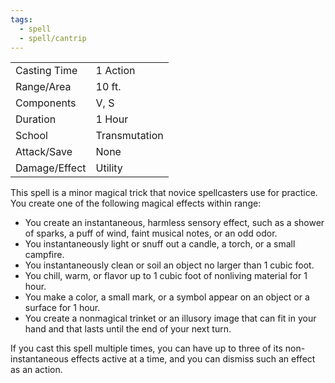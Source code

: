 ```yaml
---
tags:
  - spell
  - spell/cantrip
---
```


|               |               |
| ------------- | ------------- |
| Casting Time  | 1 Action      |
| Range/Area    | 10 ft.        |
| Components    | V, S          |
| Duration      | 1 Hour        |
| School        | Transmutation |
| Attack/Save   | None          |
| Damage/Effect | Utility       |

This spell is a minor magical trick that novice spellcasters use for practice. You create one of the following magical effects within range:

- You create an instantaneous, harmless sensory effect, such as a shower of sparks, a puff of wind, faint musical notes, or an odd odor.
- You instantaneously light or snuff out a candle, a torch, or a small campfire.
- You instantaneously clean or soil an object no larger than 1 cubic foot.
- You chill, warm, or flavor up to 1 cubic foot of nonliving material for 1 hour.
- You make a color, a small mark, or a symbol appear on an object or a surface for 1 hour.
- You create a nonmagical trinket or an illusory image that can fit in your hand and that lasts until the end of your next turn.

If you cast this spell multiple times, you can have up to three of its non-instantaneous effects active at a time, and you can dismiss such an effect as an action.